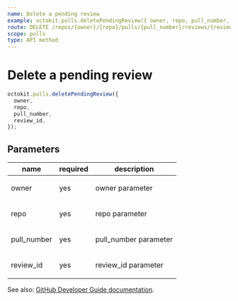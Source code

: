 ```yaml
---
name: Delete a pending review
example: octokit.pulls.deletePendingReview({ owner, repo, pull_number, review_id })
route: DELETE /repos/{owner}/{repo}/pulls/{pull_number}/reviews/{review_id}
scope: pulls
type: API method
---
```


# Delete a pending review

```js
octokit.pulls.deletePendingReview({
  owner,
  repo,
  pull_number,
  review_id,
});
```

## Parameters

<table>
  <thead>
    <tr>
      <th>name</th>
      <th>required</th>
      <th>description</th>
    </tr>
  </thead>
  <tbody>
    <tr><td>owner</td><td>yes</td><td>

owner parameter

</td></tr>
<tr><td>repo</td><td>yes</td><td>

repo parameter

</td></tr>
<tr><td>pull_number</td><td>yes</td><td>

pull_number parameter

</td></tr>
<tr><td>review_id</td><td>yes</td><td>

review_id parameter

</td></tr>
  </tbody>
</table>

See also: [GitHub Developer Guide documentation](https://developer.github.com/v3/pulls/reviews/#delete-a-pending-review).
